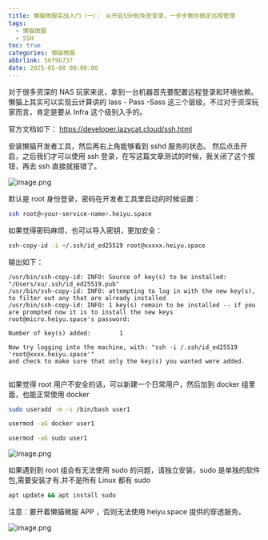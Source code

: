 ```yaml
---
title: 懒猫微服实战入门（一）： 从开启SSH到免密登录，一步步教你搞定远程管理
tags:
  - 懒猫微服
  - SSH
toc: true
categories: 懒猫微服
abbrlink: 56f9b737
date: 2025-05-08 00:00:00
---
```


对于很多资深的 NAS 玩家来说，拿到一台机器首先要配置远程登录和环境依赖。懒猫上其实可以实现云计算讲的 Iass - Pass -Sass 这三个层级，不过对于资深玩家而言，肯定是要从 Infra 这个级别入手的。

官方文档如下：
https://developer.lazycat.cloud/ssh.html

安装懒猫开发者工具，然后再右上角能够看到 sshd 服务的状态。
然后点击开启，之后我们才可以使用 ssh 登录，在写这篇文章测试的时候，我关闭了这个按钮，再去 ssh 直接就报错了。

![image.png](https://lzc-playground-1301583638.cos.ap-chengdu.myqcloud.com/guidelines/459/823b1afe-fb70-4866-8303-aa051e9b65bc.png "image.png")

默认是 root 身份登录，密码在开发者工具里启动的时候设置：

```bash
ssh root@<your-service-name>.heiyu.space
```

如果觉得密码麻烦，也可以导入密钥，更加安全：

```bash
ssh-copy-id -i ~/.ssh/id_ed25519 root@xxxxx.heiyu.space
```

<!-- more -->

输出如下：

```
/usr/bin/ssh-copy-id: INFO: Source of key(s) to be installed: "/Users/xu/.ssh/id_ed25519.pub"
/usr/bin/ssh-copy-id: INFO: attempting to log in with the new key(s), to filter out any that are already installed
/usr/bin/ssh-copy-id: INFO: 1 key(s) remain to be installed -- if you are prompted now it is to install the new keys
root@micro.heiyu.space's password:

Number of key(s) added:        1

Now try logging into the machine, with: "ssh -i /.ssh/id_ed25519 'root@xxxx.heiyu.space'"
and check to make sure that only the key(s) you wanted were added.


```

如果觉得 root 用户不安全的话，可以新建一个日常用户，然后加到 docker 组里面，也能正常使用 docker

```bash
sudo useradd -m -s /bin/bash user1

usermod -aG docker user1

usermod -aG sudo user1

```

![image.png](https://lzc-playground-1301583638.cos.ap-chengdu.myqcloud.com/guidelines/459/e40ad428-93be-487e-880c-d37c76f27fc1.png "image.png")

如果遇到到 root 组会有无法使用 sudo 的问题，请独立安装，sudo 是单独的软件包,需要安装才有.并不是所有 Linux 都有 sudo

```bash
apt update && apt install sudo
```

注意：要开着懒猫微服 APP ，否则无法使用 heiyu.space 提供的穿透服务。

![image.png](https://lzc-playground-1301583638.cos.ap-chengdu.myqcloud.com/guidelines/459/a303adbb-d3f5-4fa2-9a6d-6d3b25abbe34.png "image.png")
